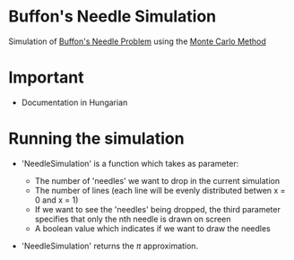 # Buffon's Needle Simulation
Simulation of [Buffon's Needle Problem](https://en.wikipedia.org/wiki/Buffon%27s_needle_problem) using the [Monte Carlo Method](https://en.wikipedia.org/wiki/Monte_Carlo_method)

# Important
- Documentation in Hungarian

# Running the simulation
- 'NeedleSimulation' is a function which takes as parameter:
    - The number of 'needles' we want to drop in the current simulation
    - The number of lines (each line will be evenly distributed betwen x = 0 and x = 1)
    - If we want to see the 'needles' being dropped, the third parameter specifies that only the nth needle is drawn on screen
    - A boolean value which indicates if we want to draw the needles

- 'NeedleSimulation' returns the $\pi$ approximation.
